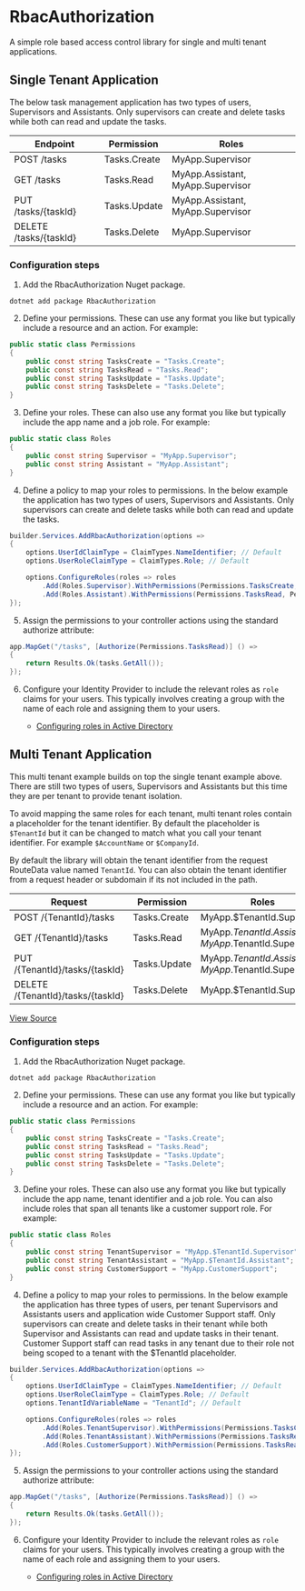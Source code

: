 # RbacAuthorization
A simple role based access control library for single and multi tenant applications.



## Single Tenant Application

The below task management application has two types of users, Supervisors and Assistants. Only supervisors can create and delete tasks while both can read and update the tasks. 

| Endpoint | Permission | Roles |
| --- | --- | --- |
| POST /tasks | Tasks.Create | MyApp.Supervisor |
| GET /tasks | Tasks.Read | MyApp.Assistant, MyApp.Supervisor |
| PUT /tasks/{taskId} | Tasks.Update | MyApp.Assistant, MyApp.Supervisor |
| DELETE /tasks/{taskId} | Tasks.Delete | MyApp.Supervisor |


### Configuration steps

1) Add the RbacAuthorization Nuget package.
```
dotnet add package RbacAuthorization
```

2) Define your permissions. These can use any format you like but typically include a resource and an action. For example:
```c#
public static class Permissions
{
    public const string TasksCreate = "Tasks.Create";
    public const string TasksRead = "Tasks.Read";
    public const string TasksUpdate = "Tasks.Update";
    public const string TasksDelete = "Tasks.Delete";
}
```

3) Define your roles. These can also use any format you like but typically include the app name and a job role. For example:
```c#
public static class Roles
{
    public const string Supervisor = "MyApp.Supervisor";
    public const string Assistant = "MyApp.Assistant";
}
```

4) Define a policy to map your roles to permissions. In the below example
the application has two types of users, Supervisors and Assistants. Only supervisors can create and delete tasks while
both can read and update the tasks.
```c#
builder.Services.AddRbacAuthorization(options =>
{
    options.UserIdClaimType = ClaimTypes.NameIdentifier; // Default
    options.UserRoleClaimType = ClaimTypes.Role; // Default

    options.ConfigureRoles(roles => roles
        .Add(Roles.Supervisor).WithPermissions(Permissions.TasksCreate, Permissions.TasksRead, Permissions.TasksUpdate, Permissions.TasksDelete)
        .Add(Roles.Assistant).WithPermissions(Permissions.TasksRead, Permissions.TasksUpdate));
});
```

5) Assign the permissions to your controller actions using the standard authorize attribute:
```c#
app.MapGet("/tasks", [Authorize(Permissions.TasksRead)] () =>
{
    return Results.Ok(tasks.GetAll());
});
```

6) Configure your Identity Provider to include the relevant roles as `role` claims for your users. This typically involves creating a
group with the name of each role and assigning them to your users.

    - [Configuring roles in Active Directory](https://learn.microsoft.com/en-us/azure/active-directory/develop/howto-add-app-roles-in-azure-ad-apps#assign-users-and-groups-to-roles)



## Multi Tenant Application

This multi tenant example builds on top the single tenant example above. There are still two types of users, Supervisors and Assistants but this time they are per tenant to provide tenant isolation.

To avoid mapping the same roles for each tenant, multi tenant roles contain a placeholder for the tenant identifier. By default the placeholder is `$TenantId` but it can be changed to match what you call your tenant identifier. For example `$AccountName` or `$CompanyId`.

By default the library will obtain the tenant identifier from the request RouteData value named `TenantId`. You can also obtain the tenant identifier from a request header or subdomain if its not included in the path.

| Request | Permission | Roles |
| --- | --- | --- |
| POST /{TenantId}/tasks | Tasks.Create | MyApp.$TenantId.Supervisor |
| GET /{TenantId}/tasks | Tasks.Read | MyApp.$TenantId.Assistant, MyApp.$TenantId.Supervisor |
| PUT /{TenantId}/tasks/{taskId} | Tasks.Update | MyApp.$TenantId.Assistant, MyApp.$TenantId.Supervisor |
| DELETE /{TenantId}/tasks/{taskId} | Tasks.Delete | MyApp.$TenantId.Supervisor |


[View Source](https://github.com/ianc1/RbacAuthorization/tree/main/examples/ExampleWebApi)


### Configuration steps

1) Add the RbacAuthorization Nuget package.
```
dotnet add package RbacAuthorization
```

2) Define your permissions. These can use any format you like but typically include a resource and an action. For example:
```c#
public static class Permissions
{
    public const string TasksCreate = "Tasks.Create";
    public const string TasksRead = "Tasks.Read";
    public const string TasksUpdate = "Tasks.Update";
    public const string TasksDelete = "Tasks.Delete";
}
```

3) Define your roles. These can also use any format you like but typically include the app name, tenant identifier and a job role.
You can also include roles that span all tenants like a customer support role. For example:
```c#
public static class Roles
{
    public const string TenantSupervisor = "MyApp.$TenantId.Supervisor";
    public const string TenantAssistant = "MyApp.$TenantId.Assistant";
    public const string CustomerSupport = "MyApp.CustomerSupport";
}
```

4) Define a policy to map your roles to permissions. In the below example the application has three types of users, per tenant
Supervisors and Assistants users and application wide Customer Support staff. Only supervisors can create and delete tasks in their
tenant while both Supervisor and Assistants can read and update tasks in their tenant. Customer Support staff can read tasks in any tenant due
to their role not being scoped to a tenant with the $TenantId placeholder.
```c#
builder.Services.AddRbacAuthorization(options =>
{
    options.UserIdClaimType = ClaimTypes.NameIdentifier; // Default
    options.UserRoleClaimType = ClaimTypes.Role; // Default
    options.TenantIdVariableName = "TenantId"; // Default

    options.ConfigureRoles(roles => roles
        .Add(Roles.TenantSupervisor).WithPermissions(Permissions.TasksCreate, Permissions.TasksRead, Permissions.TasksUpdate, Permissions.TasksDelete)
        .Add(Roles.TenantAssistant).WithPermissions(Permissions.TasksRead, Permissions.TasksUpdate)
        .Add(Roles.CustomerSupport).WithPermission(Permissions.TasksRead));
});
```

5) Assign the permissions to your controller actions using the standard authorize attribute:
```c#
app.MapGet("/tasks", [Authorize(Permissions.TasksRead)] () =>
{
    return Results.Ok(tasks.GetAll());
});
```

6) Configure your Identity Provider to include the relevant roles as `role` claims for your users. This typically involves creating a
group with the name of each role and assigning them to your users.

    - [Configuring roles in Active Directory](https://learn.microsoft.com/en-us/azure/active-directory/develop/howto-add-app-roles-in-azure-ad-apps#assign-users-and-groups-to-roles)
